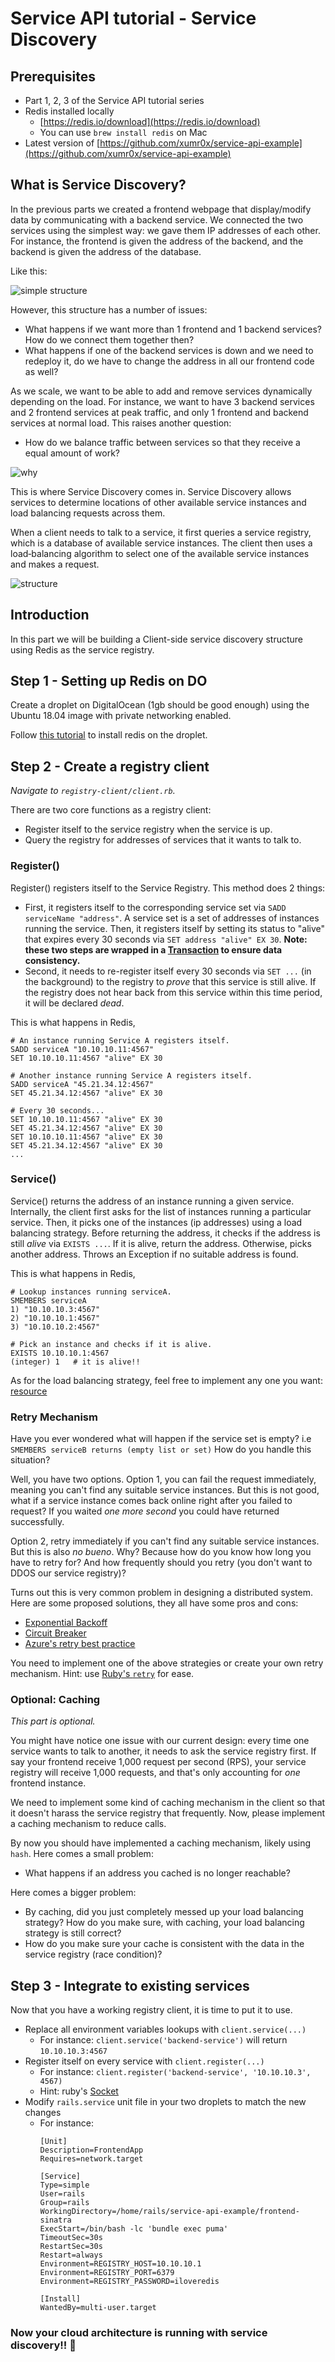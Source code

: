 # Service API tutorial - Service Discovery

## Prerequisites

- Part 1, 2, 3 of the Service API tutorial series
- Redis installed locally
  - [https://redis.io/download](https://redis.io/download)
  - You can use `brew install redis` on Mac
- Latest version of [https://github.com/xumr0x/service-api-example](https://github.com/xumr0x/service-api-example)

## What is Service Discovery?

In the previous parts we created a frontend webpage that display/modify data by communicating with a backend service. We connected the two services using the simplest way: we gave them IP addresses of each other. For instance, the frontend is given the address of the backend, and the backend is given the address of the database.

Like this:

![simple structure](images/simple_service_structure.jpeg)

However, this structure has a number of issues:
- What happens if we want more than 1 frontend and 1 backend services? How do we connect them together then?
- What happens if one of the backend services is down and we need to redeploy it, do we have to change the address in all our frontend code as well?

As we scale, we want to be able to add and remove services dynamically depending on the load. For instance, we want to have 3 backend services and 2 frontend services at peak traffic, and only 1 frontend and backend services at normal load. This raises another question:
- How do we balance traffic between services so that they receive a equal amount of work?

![why](images/why_service_discovery.png)

This is where Service Discovery comes in. Service Discovery allows services to determine locations of other available service instances and load balancing requests across them. 

When a client needs to talk to a service, it first queries a service registry, which is a database of available service instances. The client then uses a load‑balancing algorithm to select one of the available service instances and makes a request.

![structure](images/service_discovery_structure.png)

## Introduction

In this part we will be building a Client-side service discovery structure using Redis as the service registry.

## Step 1 - Setting up Redis on DO

Create a droplet on DigitalOcean (1gb should be good enough) using the Ubuntu 18.04 image with private networking enabled.

Follow [this tutorial](https://www.digitalocean.com/community/tutorials/how-to-install-and-secure-redis-on-ubuntu-18-04) to install redis on the droplet.

## Step 2 - Create a registry client

*Navigate to `registry-client/client.rb`.*

There are two core functions as a registry client:
- Register itself to the service registry when the service is up.
- Query the registry for addresses of services that it wants to talk to.

### Register()

Register() registers itself to the Service Registry. This method does 2 things:
- First, it registers itself to the corresponding service set via `SADD serviceName "address"`. A service set is a set of addresses of instances running the service. Then, it registers itself by setting its status to "alive" that expires every 30 seconds via `SET address "alive" EX 30`. **Note: these two steps are wrapped in a [Transaction](https://redis.io/topics/transactions) to ensure data consistency.**
- Second, it needs to re-register itself every 30 seconds via `SET ...` (in the background) to the registry to *prove* that this service is still alive. If the registry does not hear back from this service within this time period, it will be declared *dead*.

This is what happens in Redis,

```
# An instance running Service A registers itself.
SADD serviceA "10.10.10.11:4567"
SET 10.10.10.11:4567 "alive" EX 30 

# Another instance running Service A registers itself.
SADD serviceA "45.21.34.12:4567"
SET 45.21.34.12:4567 "alive" EX 30

# Every 30 seconds...
SET 10.10.10.11:4567 "alive" EX 30
SET 45.21.34.12:4567 "alive" EX 30
SET 10.10.10.11:4567 "alive" EX 30
SET 45.21.34.12:4567 "alive" EX 30
...
```

### Service()

Service() returns the address of an instance running a given service. Internally, the client first asks for the list of instances running a particular service. Then, it picks one of the instances (ip addresses) using a load balancing strategy. Before returning the address, it checks if the address is still *alive* via `EXISTS ...`. If it is alive, return the address. Otherwise, picks another address. Throws an Exception if no suitable address is found.

This is what happens in Redis,

```
# Lookup instances running serviceA.
SMEMBERS serviceA
1) "10.10.10.3:4567"
2) "10.10.10.1:4567"
3) "10.10.10.2:4567"

# Pick an instance and checks if it is alive.
EXISTS 10.10.10.1:4567
(integer) 1   # it is alive!!
```

As for the load balancing strategy, feel free to implement any one you want: [resource](https://www.nginx.com/resources/glossary/load-balancing/)

### Retry Mechanism

Have you ever wondered what will happen if the service set is empty? i.e `SMEMBERS serviceB returns (empty list or set)` How do you handle this situation?

Well, you have two options. Option 1, you can fail the request immediately, meaning you can't find any suitable service instances. But this is not good, what if a service instance comes back online right after you failed to request? If you waited *one more second* you could have returned successfully.

Option 2, retry immediately if you can't find any suitable service instances. But this is also *no bueno*. Why? Because how do you know how long you have to retry for? And how frequently should you retry (you don't want to DDOS our service registry)?

Turns out this is very common problem in designing a distributed system. Here are some proposed solutions, they all have some pros and cons:
- [Exponential Backoff](https://en.wikipedia.org/wiki/Exponential_backoff)
- [Circuit Breaker](https://martinfowler.com/bliki/CircuitBreaker.html)
- [Azure's retry best practice](https://docs.microsoft.com/en-us/azure/architecture/best-practices/transient-faults)

You need to implement one of the above strategies or create your own retry mechanism. Hint: use [Ruby's `retry`](https://ruby-doc.org/docs/keywords/1.9/Object.html#method-i-retry) for ease.

### Optional: Caching

*This part is optional.*

You might have notice one issue with our current design: every time one service wants to talk to another, it needs to ask the service registry first. If say your frontend receive 1,000 request per second (RPS), your service registry will receive 1,000 requests, and that's only accounting for *one* frontend instance.

We need to implement some kind of caching mechanism in the client so that it doesn't harass the service registry that frequently. Now, please implement a caching mechanism to reduce calls.

By now you should have implemented a caching mechanism, likely using `hash`. Here comes a small problem:
- What happens if an address you cached is no longer reachable?

Here comes a bigger problem:
- By caching, did you just completely messed up your load balancing strategy? How do you make sure, with caching, your load balancing strategy is still correct?
- How do you make sure your cache is consistent with the data in the service registry (race condition)?

## Step 3 - Integrate to existing services

Now that you have a working registry client, it is time to put it to use.

- Replace all environment variables lookups with `client.service(...)`
  - For instance: `client.service('backend-service')` will return `10.10.10.3:4567`
- Register itself on every service with `client.register(...)`
  - For instance: `client.register('backend-service', '10.10.10.3', 4567)`
  - Hint: ruby's [Socket](https://ruby-doc.org/stdlib-2.5.3/libdoc/socket/rdoc/Socket.html#method-c-ip_address_list)
- Modify `rails.service` unit file in your two droplets to match the new changes
  - For instance:
    ```
    [Unit]
    Description=FrontendApp
    Requires=network.target

    [Service]
    Type=simple
    User=rails
    Group=rails
    WorkingDirectory=/home/rails/service-api-example/frontend-sinatra
    ExecStart=/bin/bash -lc 'bundle exec puma'
    TimeoutSec=30s
    RestartSec=30s
    Restart=always
    Environment=REGISTRY_HOST=10.10.10.1
    Environment=REGISTRY_PORT=6379
    Environment=REGISTRY_PASSWORD=iloveredis

    [Install]
    WantedBy=multi-user.target
    ```

### **Now your cloud architecture is running with service discovery!!** 🎉